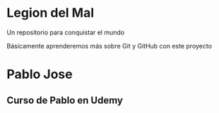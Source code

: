 # Legion del Mal
Un repositorio para conquistar el mundo

Básicamente aprenderemos más sobre Git y GitHub con este proyecto


# Pablo Jose


## Curso de Pablo en Udemy
